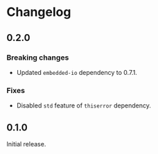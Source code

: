 # Changelog

## 0.2.0

### Breaking changes

- Updated `embedded-io` dependency to 0.7.1.

### Fixes

- Disabled `std` feature of `thiserror` dependency.

## 0.1.0

Initial release.
